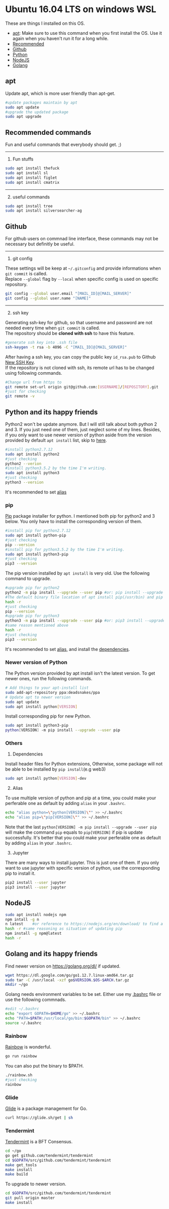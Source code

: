 # Ubuntu 16.04 LTS on windows WSL<a id="wsl"> </a>
These are things I installed on this OS.
* [apt](#wsl-apt): Make sure to use this command when you first install the OS. Use it again when you haven't run it for a long while.
* [Recommended](#wsl-cmd)
* [Github](#wsl-gh)
* [Python](#wsl-py)
* [NodeJS](#wsl-njs)
* [Golang](#wsl-go)



## apt<a id="wsl-apt"> </a>
Update apt, which is more user friendly than apt-get.
```bash
#update packages maintain by apt
sudo apt update
#upgrade the updated package
sudo apt upgrade
```

## Recommended commands<a id="wsl-cmd"> </a>
Fun and useful commands that everybody should get. ;)

---
1. Fun stuffs
```bash
sudo apt install thefuck
sudo apt install sl
sudo apt install figlet
sudo apt install cmatrix
```
---
2. useful commands
```bash
sudo apt install tree
sudo apt install silversearcher-ag
```

## Github<a id="wsl-gh"> </a>
For github users on commnad line interface, these commands may not be necessary but definitly be useful.

---
1. git config

These settings will be keep at `~/.gitconfig` and provide informations when `git commit` is called.  
Replace `--global` flag by `--local` when specific config is used on specific repository.
```bash
git config --global user.email "[MAIL_ID]@[MAIL_SERVER]"
git config --global user.name "[NAME]"
```
--- 
2. ssh key

Generating ssh-key for github, so that username and password are not needed every time when `git commit` is called.  
The repository should be **cloned with ssh** to have this feature.
```bash
#generate ssh key into .ssh file
ssh-keygen -t rsa -b 4096 -C "[MAIL_ID]@[MAIL_SERVER]"
```
After having a ssh key, you can copy the public key `id_rsa.pub` to Github [New SSH Key](https://github.com/settings/keys).  
If the repository is not cloned with ssh, its remote url has to be changed using following commands.
```bash
#Change url from https to 
git remote set-url origin git@github.com:[USERNAME]/[REPOSITORY].git
#just for checking
git remote -v 
```
## Python and its happy friends<a id="wsl-py"> </a>

Python2 won't be update anymore. But I will still talk about both python 2 and 3. If you just need one of them, just neglect some of my lines. Besides, if you only want to use newer version of python aside from the version provided by default `apt install` list, skip to [here](#Newer-version-of-Python).
```bash
#install python2.7.12
sudo apt install python2
#just checking
python2 --verion
#install python3.5.2 by the time I'm writing.
sudo apt install python3
#just checking
python3 --version
```
It's recommended to set [alias](#wsl-py-ali)

### pip

[Pip](https://pypi.org/project/pip/) package installer for python. I mentioned both pip for python2 and 3 below. You only have to install the corresponding version of them.

```bash
#install pip for python2.7.12
sudo apt install python-pip
#just checking
pip --version
#install pip for python3.5.2 by the time I'm writing.
sudo apt install python3-pip
#just checking
pip3 --version

```
The pip version installed by `apt install` is very old. Use the following command to upgrade. 
```bash
#upgrade pip for python2
python2 -m pip install --upgrade --user pip #or: pip install --upgrade pip
#The default binary file location of apt install pip(/usr/bin) and pip install is different(/usr/local/bin). This command update the cached binary file location.
hash -r	
#just checking
pip --version
#upgrade pip for python3
python3 -m pip install --upgrade --user pip #or: pip3 install --upgrade pip
#same reason mentioned above
hash -r
#just checking
pip3 --version
```
It's recommended to set [alias](#wsl-py-ali), and install the [dependencies](#wsl-py-dep).


### Newer version of Python

The Python version provided by apt install isn't the latest version. To get newer ones, run the following commands.
```bash
# Add things to your apt-install list
sudo add-apt-repository ppa:deadsnakes/ppa
# Update apt to newer version
sudo apt update
sudo apt install python[VERSION]
```

Install corresponding pip for new Python.
```bash
sudo apt install python3-pip
python[VERSION] -m pip install --upgrade --user pip
```

### Others
1. Dependencies<a id="wsl-py-dep"> </a>

Install header files for Python extensions, Otherwise, some package will not be able to be installed by `pip install`(e.g web3)
```bash
sudo apt install python[VERSION]-dev
```
2. Alias<a id="wsl-py-ali"> </a>

To use multiple version of python and pip at a time, you could make your perferable one as default by adding `alias` in your `.bashrc`.
```bash
echo "alias python=\"python[VERSION]\"" >> ~/.bashrc
echo "alias pip=\"pip[VERSION]\"" >> ~/.bashrc
```
Note that the last `python[VERSION] -m pip install --upgrade --user pip` will make the command `pip` equals to `pip[VERSION]` if pip is update successfully. It's better that you could make your perferable one as default by adding `alias` in your `.bashrc`.

3. Jupyter

There are many ways to install jupyter. This is just one of them. If you only want to use jupyter with specific version of python, use the corresponding pip to install it.
```bash
pip2 install --user jupyter
pip3 install --user jupyter
```

## NodeJS <a id="wsl-njs"> </a>
```bash
sudo apt install nodejs npm
npm intall -g n
n latest	#or reference to https://nodejs.org/en/download/ to find a stable version
hash -r	#same reasoning as situation of updating pip
npm install -g npm@latest
hash -r
```

## Golang and its happy friends<a id="wsl-go"> </a>

Find newer version on https://golang.org/dl/ if updated.
```bash
wget https://dl.google.com/go/go1.12.7.linux-amd64.tar.gz
sudo tar -C /usr/local -xzf go$VERSION.$OS-$ARCH.tar.gz
mkdir ~/go
```       
Golang needs environment variables to be set. Either use my [.bashrc](https://github.com/yenchihliao/settingup/blob/master/rc/.bashrc.) file or use the following commnads. 
```bash
#edit ~/.bashrc
echo "export GOPATH=$HOME/go" >> ~/.bashrc
echo "PATH=$PATH:/usr/local/go/bin:$GOPATH/bin" >> ~/.bashrc
source ~/.bashrc
```
### Rainbow
[Rainbow](https://github.com/yenchihliao/SettingUp/Rainbow) is wonderful.
```bash
go run rainbow
```
You can also put the binary to $PATH.
```bash
./rainbow.sh
#just checking
rainbow
```
### Glide

[Glide](https://glide.sh) is a package management for Go. 
```bash
curl https://glide.sh/get | sh
```


### Tendermint

[Tendermint](https://tendermint.com/) is a BFT Consensus.

```bash
cd ~/go
go get github.com/tendermint/tendermint
cd $GOPATH/src/github.com/tendermint/tendermint
make get_tools
make install
make build
```

To upgrade to newer version.
```bash
cd $GOPATH/src/github.com/tendermint/tendermint
git pull origin master
make install
```
